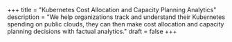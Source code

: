 +++
title = "Kubernetes Cost Allocation and Capacity Planning Analytics"
description = "We help organizations track and understand their Kubernetes spending on public clouds, they can then make cost allocation and capacity planning decisions with factual analytics."
draft = false
+++